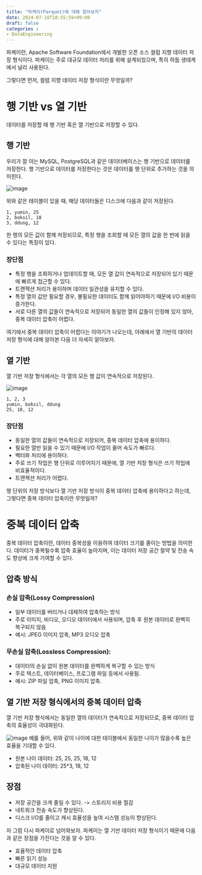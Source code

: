 ```yaml
---
title: "파케이(Parquet)에 대해 알아보자"
date: 2024-07-18T18:55:59+09:00
draft: false
categories :
- DataEngineering
---
```



파케이란, Apache Software Foundation에서 개발한 오픈 소스 컬럼 지향 데이터 저장 형식이다. 파케이는 주로 대규모 데이터 처리를 위해 설계되었으며, 특히 하둡 생태계에서 널리 사용된다.

그렇다면 먼저, 컬럼 지향 데이터 저장 형식이란 무엇일까?

# 행 기반 vs 열 기반
데이터를 저장할 때 행 기반 혹은 열 기반으로 저장할 수 있다.

## 행 기반
우리가 잘 아는 MySQL, PostgreSQL과 같은 데이터베이스는 행 기반으로 데이터를 저장한다. 행 기반으로 데이터를 저장한다는 것은 데이터를 행 단위로 추가하는 것을 의미힌다.

![image](https://github.com/user-attachments/assets/b2606743-86ed-4c6b-94be-1f82a900c085)

위와 같은 테이블이 있을 때, 해당 데이터들은 디스크에 다음과 같이 저장된다.

```
1, yumin, 25
2, boksil, 18
3, ddung, 12
```

한 행의 모든 값이 함께 저장되므로, 특정 행을 조회할 때 모든 열의 값을 한 번에 읽을 수 있다는 특징이 있다.

### 장단점
- 특정 행을 조회하거나 업데이트할 때, 모든 열 값이 연속적으로 저장되어 있기 때문에 빠르게 접근할 수 있다.
- 트랜잭션 처리가 용이하며 데이터 일관성을 유지할 수 있다. 
- 특정 열의 값만 필요할 경우, 불필요한 데이터도 함께 읽어야하기 때문에 I/O 비용이 증가한다.
- 서로 다른 열의 값들이 연속적으로 저장되어 동일한 열의 값들이 인정해 있지 않아, 중복 데이터 압축이 어렵다.

여기에서 중복 데이터 압축이 어렵다는 이야기가 나오는데, 아래에서 열 기반의 데이터 저장 형식에 대해 알아본 다음 더 자세히 알아보자.

## 열 기반
열 기반 저장 형식에서는 각 열의 모든 행 값이 연속적으로 저장된다.

![image](https://github.com/user-attachments/assets/b2606743-86ed-4c6b-94be-1f82a900c085)

```
1, 2, 3
yumin, boksil, ddung
25, 18, 12
```

### 장단점
- 동일한 열의 값들이 연속적으로 저장되어, 중복 데이터 압축에 용이하다.
- 필요한 열만 읽을 수 있기 때문에 I/O 작업이 줄어 속도가 빠르다.
- 벡터화 처리에 용이하다.
- 주로 쓰기 작업은 행 단위로 이루어지기 때문에, 열 기반 저장 형식은 쓰기 작업에 비효율적이다.
- 트랜잭션 처리가 어렵다.

행 단위의 저장 방식보다 열 기반 저장 방식이 중복 데이터 압축에 용이하다고 하는데, 그렇다면 중복 데이터 압축이란 무엇일까?

# 중복 데이터 압축
중복 데이터 압축이란, 데이터 중복성을 이용하여 데이터 크기를 줄이는 방법을 의미한다.
데이터가 중복될수록 압축 효율이 높아지며, 이는 데이터 저장 공간 절약 및 전송 속도 향상에 크게 기여할 수 있다.

## 압축 방식
### 손실 압축(Lossy Compression)
- 일부 데이터를 버리거나 대체하여 압축하는 방식
- 주로 이미지, 비디오, 오디오 데이터에서 사용되며, 압축 후 원본 데이터로 완벽히 복구되지 않음
- 예시: JPEG 이미지 압축, MP3 오디오 압축

### 무손실 압축(Lossless Compression):
- 데이터의 손실 없이 원본 데이터를 완벽하게 복구할 수 있는 방식
- 주로 텍스트, 데이터베이스, 프로그램 파일 등에서 사용됨.
- 예시: ZIP 파일 압축, PNG 이미지 압축.

## 열 기반 저장 형식에서의 중복 데이터 압축
열 기반 저장 형식에서는 동일한 열의 데이터가 연속적으로 저장되므로, 중복 데이터 압축의 효율성이 극대화된다.

![image](https://github.com/user-attachments/assets/36053c8a-fd4b-4d5e-a181-726f17170d45)
예를 들어, 위와 같이 나이에 대한 테이블에서 동일한 나이가 많을수록 높은 효율을 기대할 수 있다.

- 원본 나이 데이터: 25, 25, 25, 18, 12
- 압축된 나이 데이터: 25*3, 18, 12

## 장점
- 저장 공간을 크게 줄일 수 있다. -> 스토리지 비용 절감
- 네트워크 전송 속도가 향상된다.
- 디스크 I/O를 줄이고 캐시 효율성을 높여 시스템 성능이 향상된다.


자 그럼 다시 파케이로 넘어와보자. 파케이는 열 기반 데이터 저장 형식이기 때문에 다음과 같은 장점을 가진다는 것을 알 수 있다.

- 효율적인 데이터 압축
- 빠른 읽기 성능
- 대규모 데이터 지원